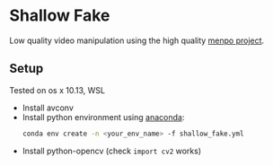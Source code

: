 # Shallow Fake

Low quality video manipulation using the high quality [menpo project](https://www.menpo.org).

## Setup

Tested on os x 10.13, WSL

- Install avconv
- Install python environment using [anaconda](https://anaconda.org):
    ```bash
    conda env create -n <your_env_name> -f shallow_fake.yml
    ```
- Install python-opencv (check `import cv2` works)
